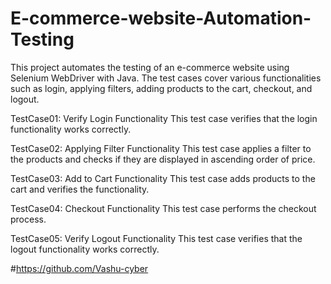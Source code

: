 # E-commerce-website-Automation-Testing
This project automates the testing of an e-commerce website using Selenium WebDriver with Java. The test cases cover various functionalities such as login, applying filters, adding products to the cart, checkout, and logout.


TestCase01: Verify Login Functionality
This test case verifies that the login functionality works correctly.


TestCase02: Applying Filter Functionality
This test case applies a filter to the products and checks if they are displayed in ascending order of price.


TestCase03: Add to Cart Functionality
This test case adds products to the cart and verifies the functionality.


TestCase04: Checkout Functionality
This test case performs the checkout process.


TestCase05: Verify Logout Functionality
This test case verifies that the logout functionality works correctly.

#https://github.com/Vashu-cyber
